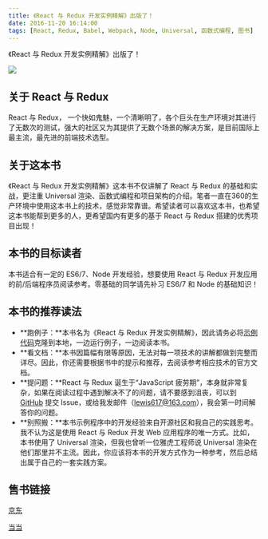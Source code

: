 ```yaml
---
title: 《React 与 Redux 开发实例精解》出版了！
date: 2016-11-20 16:14:00
tags: [React, Redux, Babel, Webpack, Node, Universal, 函数式编程, 图书]
---
```


《React 与 Redux 开发实例精解》出版了！

![](https://ws1.sinaimg.cn/large/83900b4egw1fa3f51f6jyj20h00m8jv0.jpg)

## 关于 React 与 Redux

React 与 Redux， 一个快如鬼魅，一个清晰明了，各个巨头在生产环境对其进行了无数次的测试，强大的社区又为其提供了无数个场景的解决方案，是目前国际上最主流，最先进的前端技术选型。

## 关于这本书

《React 与 Redux 开发实例精解》这本书不仅讲解了 React 与 Redux 的基础和实战，更注重 Universal 渲染、函数式编程和项目架构的介绍。笔者一直在360的生产环境中使用这本书上的技术，感觉非常靠谱。希望读者可以喜欢这本书，也希望这本书能帮到更多的人，更希望国内有更多的基于 React 与 Redux 搭建的优秀项目出现！

## 本书的目标读者

本书适合有一定的 ES6/7、Node 开发经验，想要使用 React 与 Redux 开发应用的前/后端程序员阅读参考。零基础的同学请先补习 ES6/7 和 Node 的基础知识！

## 本书的推荐读法

- **跑例子：**本书名为《React 与 Redux 开发实例精解》，因此请务必将[示例代码](https://github.com/lewis617/react-redux-book)克隆到本地，一边运行例子，一边阅读本书。
- **看文档：**本书因篇幅有限等原因，无法对每一项技术的讲解都做到完整而详尽。因此，你还需要根据书中的提示和推荐，去阅读参考相应技术的官方文档。
- **提问题：**React 与 Redux 诞生于“JavaScript 疲劳期”，本身就非常复杂，如果在阅读过程中遇到解决不了的问题，请不要感到沮丧，可以到 [GitHub](https://github.com/lewis617/react-redux-book) 提交 Issue，或给我发邮件（lewis617@163.com），我会第一时间解答你的问题。
- **别照搬：**本书示例程序中的开发经验来自开源社区和我自己的实践思考。我不认为这是使用 React 与 Redux 开发 Web 应用程序的唯一方式。比如，本书使用了 Universal 渲染，但我也曾听一位雅虎工程师说 Universal 渲染在他们那里并不主流。因此，你应该将本书的开发方式作为一种参考，然后总结出属于自己的一套实践方案。

## 售书链接

[京东](https://item.jd.com/12010463.html)

[当当](http://product.dangdang.com/24145390.html)
